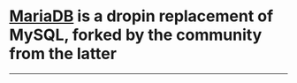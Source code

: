 # [MariaDB] is a dropin replacement of MySQL, forked by the community from the latter

---

[MariaDB]:https://fedoraproject.org/wiki/MariaDB
